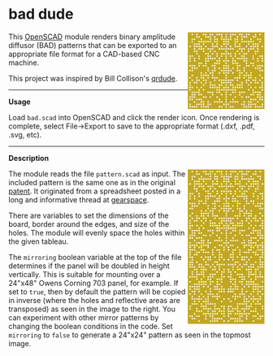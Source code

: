 # bad dude
  
<img align="right" width="30%" src="bad-24x24.png" />

This [OpenSCAD](https://openscad.org/) module renders binary amplitude diffusor (BAD) patterns that can be exported to an appropriate file format for a CAD-based CNC machine.

This project was inspired by Bill Collison's [qrdude](https://www.subwoofer-builder.com/qrdude.htm).

<hr/>

**Usage**

Load `bad.scad` into OpenSCAD and click the render icon.  Once rendering is complete, select File->Export to save to the appropriate format (.dxf, .pdf, .svg, etc).

<hr/>

**Description**

<img align="right" width="30%" src="bad-24x48.png" />

The module reads the file `pattern.scad` as input.  The included pattern is the same one as in the original [patent](https://patents.google.com/patent/US5817992A/en).  It originated from a spreadsheet posted in a long and informative thread at [gearspace](https://gearspace.com/board/bass-traps-acoustic-panels-foam-etc/459885-rpg-bad-panel-detailed-plans.html).

There are variables to set the dimensions of the board, border around the edges, and size of the holes.  The module will evenly space the holes within the given tableau.

The `mirroring` boolean variable at the top of the file determines if the panel will be doubled in height vertically.  This is suitable for mounting over a 24"x48" Owens Corning 703 panel, for example.  If set to `true`, then by default the pattern will be copied in inverse (where the holes and reflective areas are transposed) as seen in the image to the right.  You can experiment with other mirror patterns by changing the boolean conditions in the code.  Set `mirroring` to `false` to generate a 24"x24" pattern as seen in the topmost image.
